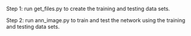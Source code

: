 Step 1: run get_files.py to create the training and testing data sets.

Step 2: run ann_image.py to train and test the network using the training and testing data sets.
